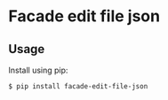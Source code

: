 # Facade edit file json 

## Usage

Install using pip:
```shell
$ pip install facade-edit-file-json
```

